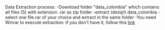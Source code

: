 Data Extraction process:
-Download folder "data_colombia" which contains all files (5) with extension .rar as zip folder
-extract (dezip!) data_colombia
-select one file.rar of your choice and extract in the same folder 
-You need Winrar to execute extraction: 
    if you don't have it, follow this [link](https://www.win-rar.com/download.html?&L=10)

